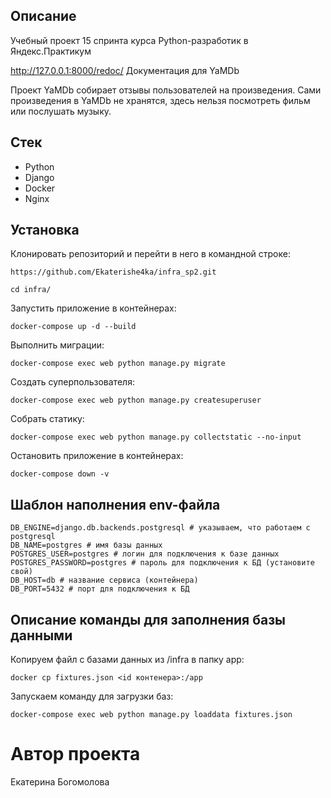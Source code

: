 ## Описание

Учебный проект 15 спринта курса Python-разработик в Яндекс.Практикум

http://127.0.0.1:8000/redoc/ Документация для YaMDb

Проект YaMDb собирает отзывы пользователей на произведения. Сами произведения в YaMDb не хранятся, здесь нельзя посмотреть фильм или послушать музыку.

## Стек

- Python
- Django
- Docker
- Nginx

## Установка

Клонировать репозиторий и перейти в него в командной строке:

```
https://github.com/Ekaterishe4ka/infra_sp2.git
```

```
cd infra/
```

Запустить приложение в контейнерах:

```
docker-compose up -d --build
```

Выполнить миграции:

```
docker-compose exec web python manage.py migrate
```

Создать суперпользователя:

```
docker-compose exec web python manage.py createsuperuser
```

Собрать статику:

```
docker-compose exec web python manage.py collectstatic --no-input
```

Остановить приложение в контейнерах:

```
docker-compose down -v
```

## Шаблон наполнения env-файла

```
DB_ENGINE=django.db.backends.postgresql # указываем, что работаем с postgresql
DB_NAME=postgres # имя базы данных
POSTGRES_USER=postgres # логин для подключения к базе данных
POSTGRES_PASSWORD=postgres # пароль для подключения к БД (установите свой)
DB_HOST=db # название сервиса (контейнера)
DB_PORT=5432 # порт для подключения к БД
```

## Описание команды для заполнения базы данными

Копируем файл с базами данных из /infra в папку app:

```
docker cp fixtures.json <id контенера>:/app
```

Запускаем команду для загрузки баз:

```
docker-compose exec web python manage.py loaddata fixtures.json
```

# Автор проекта

Екатерина Богомолова
